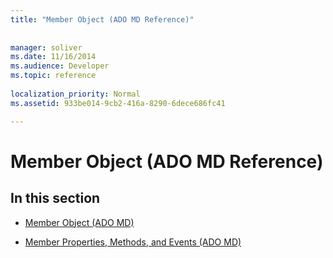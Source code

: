 ```yaml
---
title: "Member Object (ADO MD Reference)"
 
 
manager: soliver
ms.date: 11/16/2014
ms.audience: Developer
ms.topic: reference
  
localization_priority: Normal
ms.assetid: 933be014-9cb2-416a-8290-6dece686fc41

---
```


# Member Object (ADO MD Reference)

## In this section

- [Member Object (ADO MD)](member-object-ado-md.md)
    
- [Member Properties, Methods, and Events (ADO MD)](member-properties-methods-and-events-ado-md.md)
    

